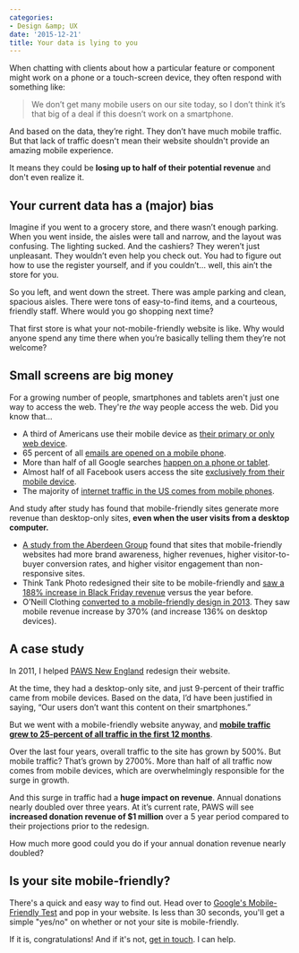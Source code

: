 ```yaml
---
categories:
- Design &amp; UX
date: '2015-12-21'
title: Your data is lying to you
---
```


When chatting with clients about how a particular feature or component might work on a phone or a touch-screen device, they often respond with something like:

> We don’t get many mobile users on our site today, so I don’t think it’s that big of a deal if this doesn’t work on a smartphone.

And based on the data, they’re right. They don’t have much mobile traffic. But that lack of traffic doesn't mean their website shouldn't provide an amazing mobile experience.

It means they could be **losing up to half of their potential revenue** and don't even realize it.

<!--more-->

## Your current data has a (major) bias

Imagine if you went to a grocery store, and there wasn’t enough parking. When you went inside, the aisles were tall and narrow, and the layout was confusing. The lighting sucked. And the cashiers? They weren’t just unpleasant. They wouldn’t even help you check out. You had to figure out how to use the register yourself, and if you couldn’t... well, this ain’t the store for you.

So you left, and went down the street. There was ample parking and clean, spacious aisles. There were tons of easy-to-find items, and a courteous, friendly staff. Where would you go shopping next time?

That first store is what your not-mobile-friendly website is like. Why would anyone spend any time there when you’re basically telling them they’re not welcome?

## Small screens are big money

For a growing number of people, smartphones and tablets aren't just one way to access the web. They're *the* way people access the web. Did you know that...

- A third of Americans use their mobile device as [their primary or only web device](https://hbr.org/2013/05/the-rise-of-the-mobile-only-us/).
- 65 percent of all [emails are opened on a mobile phone](http://venturebeat.com/2014/01/22/65-of-all-email-gets-opened-first-on-a-mobile-device-and-thats-great-news-for-marketers/).
- More than half of all Google searches [happen on a phone or tablet](http://www.forbes.com/sites/roberthof/2015/05/05/as-mobile-grabs-over-half-of-all-searches-google-hits-refresh-on-ads/).
- Almost half of all Facebook users access the site [exclusively from their mobile device](http://www.businessinsider.com/facebook-q3-earnings-2015-11).
- The majority of [internet traffic in the US comes from mobile phones](http://www.smartinsights.com/mobile-marketing/mobile-marketing-analytics/mobile-marketing-statistics/).

And study after study has found that mobile-friendly sites generate more revenue than desktop-only sites, **even when the user visits from a desktop computer.**

- [A study from the Aberdeen Group](http://www.webaholic.co.in/blog/does-responsive-web-design-convert-better/) found that sites that mobile-friendly websites had more brand awareness, higher revenues, higher visitor-to-buyer conversion rates, and higher visitor engagement than non-responsive sites.
- Think Tank Photo redesigned their site to be mobile-friendly and [saw a 188% increase in Black Friday revenue](http://www.blastam.com/assets/pdf/blast-thinktankphoto-responsive-casestudy.pdf) versus the year before.
- O’Neill Clothing [converted to a mobile-friendly design in 2013](http://electricpulp.com/notes/more-on-apples-mobile-optimization-in-ecommerce/). They saw mobile revenue increase by 370% (and increase 136% on desktop devices).

## A case study

In 2011, I helped [PAWS New England](http://pawsnewengland.com/) redesign their website.

At the time, they had a desktop-only site, and just 9-percent of their traffic came from mobile devices. Based on the data, I’d have been justified in saying, “Our users don’t want this content on their smartphones.”

But we went with a mobile-friendly website anyway, and **[mobile traffic grew to 25-percent of all traffic in the first 12 months](https://gomakethings.com/projects/paws-new-england/)**.

Over the last four years, overall traffic to the site has grown by 500%. But mobile traffic? That’s grown by 2700%. More than half of all traffic now comes from mobile devices, which are overwhelmingly responsible for the surge in growth.

And this surge in traffic had a **huge impact on revenue**. Annual donations nearly doubled over three years. At it’s current rate, PAWS will see **increased donation revenue of $1 million** over a 5 year period compared to their projections prior to the redesign.

How much more good could you do if your annual donation revenue nearly doubled?

## Is your site mobile-friendly?

There's a quick and easy way to find out. Head over to [Google's Mobile-Friendly Test](https://www.google.com/webmasters/tools/mobile-friendly/) and pop in your website. Is less than 30 seconds, you'll get a simple "yes/no" on whether or not your site is mobile-friendly.

If it is, congratulations! And if it's not, [get in touch](https://gomakethings.com/about/). I can help.